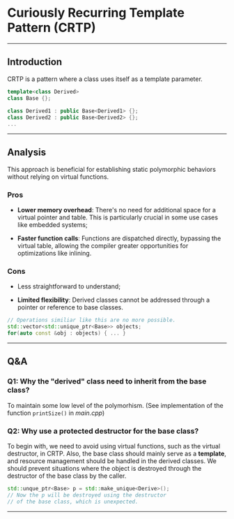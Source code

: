 # Curiously Recurring Template Pattern (CRTP)

---
<h2>Introduction</h2>

CRTP is a pattern where a class uses itself as a template parameter.

```cpp
template<class Derived>
class Base {};
 
class Derived1 : public Base<Derived1> {};
class Derived2 : public Base<Derived2> {};
...
```
---
<h2>Analysis</h2>

This approach is beneficial for establishing static polymorphic behaviors without relying on virtual functions.

<h3>Pros</h3>

- __Lower memory overhead__: There's no need for additional space for a virtual pointer and table. This is particularly crucial in some use cases like embedded systems;

- __Faster function calls__: Functions are dispatched directly, bypassing the virtual table, allowing the compiler greater opportunities for optimizations like inlining.

<h3>Cons</h3>

- Less straightforward to understand;

- __Limited flexibility__: Derived classes cannot be addressed through a pointer or reference to base classes.

```cpp
// Operations similiar like this are no more possible.
std::vector<std::unique_ptr<Base>> objects;
for(auto const &obj : objects) { ... }
```

---

<h2>Q&A</h2>

<h3>Q1: Why the "derived" class need to inherit from the base class?</h3>

To maintain some low level of the polymorhism. (See implementation of the function `printSize()` in _main.cpp_)

<h3>Q2: Why use a protected destructor for the base class?</h3>

To begin with, we need to avoid using virtual functions, such as the virtual destructor, in CRTP. Also, the base class should mainly serve as a __template__, and resource management should be handled in the derived classes. We should prevent situations where the object is destroyed through the destructor of the base class by the caller.

```cpp
std::unque_ptr<Base> p = std::make_unique<Derive>();
// Now the p will be destroyed using the destructor 
// of the base class, which is unexpected.
```
---